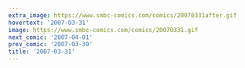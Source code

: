 ```yaml
---
extra_image: https://www.smbc-comics.com/comics/20070331after.gif
hovertext: '2007-03-31'
image: https://www.smbc-comics.com/comics/20070331.gif
next_comic: '2007-04-01'
prev_comic: '2007-03-30'
title: '2007-03-31'
---
```


